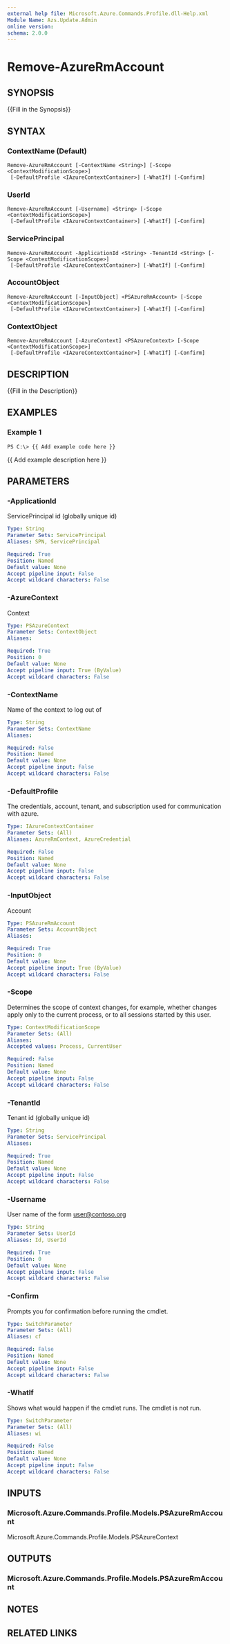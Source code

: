 ```yaml
---
external help file: Microsoft.Azure.Commands.Profile.dll-Help.xml
Module Name: Azs.Update.Admin
online version: 
schema: 2.0.0
---
```


# Remove-AzureRmAccount

## SYNOPSIS
{{Fill in the Synopsis}}

## SYNTAX

### ContextName (Default)
```
Remove-AzureRmAccount [-ContextName <String>] [-Scope <ContextModificationScope>]
 [-DefaultProfile <IAzureContextContainer>] [-WhatIf] [-Confirm]
```

### UserId
```
Remove-AzureRmAccount [-Username] <String> [-Scope <ContextModificationScope>]
 [-DefaultProfile <IAzureContextContainer>] [-WhatIf] [-Confirm]
```

### ServicePrincipal
```
Remove-AzureRmAccount -ApplicationId <String> -TenantId <String> [-Scope <ContextModificationScope>]
 [-DefaultProfile <IAzureContextContainer>] [-WhatIf] [-Confirm]
```

### AccountObject
```
Remove-AzureRmAccount [-InputObject] <PSAzureRmAccount> [-Scope <ContextModificationScope>]
 [-DefaultProfile <IAzureContextContainer>] [-WhatIf] [-Confirm]
```

### ContextObject
```
Remove-AzureRmAccount [-AzureContext] <PSAzureContext> [-Scope <ContextModificationScope>]
 [-DefaultProfile <IAzureContextContainer>] [-WhatIf] [-Confirm]
```

## DESCRIPTION
{{Fill in the Description}}

## EXAMPLES

### Example 1
```
PS C:\> {{ Add example code here }}
```

{{ Add example description here }}

## PARAMETERS

### -ApplicationId
ServicePrincipal id (globally unique id)

```yaml
Type: String
Parameter Sets: ServicePrincipal
Aliases: SPN, ServicePrincipal

Required: True
Position: Named
Default value: None
Accept pipeline input: False
Accept wildcard characters: False
```

### -AzureContext
Context

```yaml
Type: PSAzureContext
Parameter Sets: ContextObject
Aliases: 

Required: True
Position: 0
Default value: None
Accept pipeline input: True (ByValue)
Accept wildcard characters: False
```

### -ContextName
Name of the context to log out of

```yaml
Type: String
Parameter Sets: ContextName
Aliases: 

Required: False
Position: Named
Default value: None
Accept pipeline input: False
Accept wildcard characters: False
```

### -DefaultProfile
The credentials, account, tenant, and subscription used for communication with azure.

```yaml
Type: IAzureContextContainer
Parameter Sets: (All)
Aliases: AzureRmContext, AzureCredential

Required: False
Position: Named
Default value: None
Accept pipeline input: False
Accept wildcard characters: False
```

### -InputObject
Account

```yaml
Type: PSAzureRmAccount
Parameter Sets: AccountObject
Aliases: 

Required: True
Position: 0
Default value: None
Accept pipeline input: True (ByValue)
Accept wildcard characters: False
```

### -Scope
Determines the scope of context changes, for example, whether changes apply only to the current process, or to all sessions started by this user.

```yaml
Type: ContextModificationScope
Parameter Sets: (All)
Aliases: 
Accepted values: Process, CurrentUser

Required: False
Position: Named
Default value: None
Accept pipeline input: False
Accept wildcard characters: False
```

### -TenantId
Tenant id (globally unique id)

```yaml
Type: String
Parameter Sets: ServicePrincipal
Aliases: 

Required: True
Position: Named
Default value: None
Accept pipeline input: False
Accept wildcard characters: False
```

### -Username
User name of the form user@contoso.org

```yaml
Type: String
Parameter Sets: UserId
Aliases: Id, UserId

Required: True
Position: 0
Default value: None
Accept pipeline input: False
Accept wildcard characters: False
```

### -Confirm
Prompts you for confirmation before running the cmdlet.

```yaml
Type: SwitchParameter
Parameter Sets: (All)
Aliases: cf

Required: False
Position: Named
Default value: None
Accept pipeline input: False
Accept wildcard characters: False
```

### -WhatIf
Shows what would happen if the cmdlet runs.
The cmdlet is not run.

```yaml
Type: SwitchParameter
Parameter Sets: (All)
Aliases: wi

Required: False
Position: Named
Default value: None
Accept pipeline input: False
Accept wildcard characters: False
```

## INPUTS

### Microsoft.Azure.Commands.Profile.Models.PSAzureRmAccount
Microsoft.Azure.Commands.Profile.Models.PSAzureContext


## OUTPUTS

### Microsoft.Azure.Commands.Profile.Models.PSAzureRmAccount


## NOTES

## RELATED LINKS

